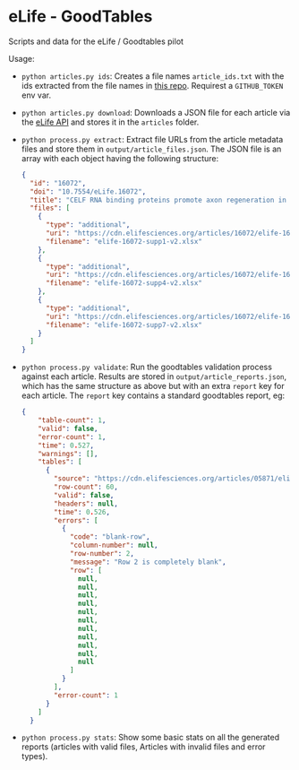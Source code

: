 # eLife - GoodTables 

Scripts and data for the eLife / Goodtables pilot

Usage:

* `python articles.py ids`: Creates a file names `article_ids.txt` with the ids extracted from the file names in [this repo](https://github.com/elifesciences/elife-article-xml). Requirest a `GITHUB_TOKEN` env var.
* `python articles.py download`: Downloads a JSON file for each article via the [eLife API]() and stores it in the `articles` folder.
* `python process.py extract`: Extract file URLs from the article metadata files and store them in `output/article_files.json`. The JSON file is an array with each object having the following structure:

    ```json
    { 
      "id": "16072",
      "doi": "10.7554/eLife.16072",
      "title": "CELF RNA binding proteins promote axon regeneration in <i>C. elegans</i> and mammals through alternative splicing of Syntaxins",
      "files": [
        {
          "type": "additional",
          "uri": "https://cdn.elifesciences.org/articles/16072/elife-16072-supp1-v2.xlsx",
          "filename": "elife-16072-supp1-v2.xlsx"
        },
        {
          "type": "additional",
          "uri": "https://cdn.elifesciences.org/articles/16072/elife-16072-supp4-v2.xlsx",
          "filename": "elife-16072-supp4-v2.xlsx"
        },
        {
          "type": "additional",
          "uri": "https://cdn.elifesciences.org/articles/16072/elife-16072-supp7-v2.xlsx",
          "filename": "elife-16072-supp7-v2.xlsx"
        }
      ]
    }
    ```

* `python process.py validate`: Run the goodtables validation process against each article. Results are stored in `output/article_reports.json`, which has the same structure as above but with an extra `report` key for each article. The `report` key contains a standard goodtables report, eg:

    ```json
	{
		"table-count": 1,
		"valid": false,
		"error-count": 1,
		"time": 0.527,
		"warnings": [],
		"tables": [
		  {
			"source": "https://cdn.elifesciences.org/articles/05871/elife-05871-supp1-v1.xlsx",
			"row-count": 60,
			"valid": false,
			"headers": null,
			"time": 0.526,
			"errors": [
			  {
				"code": "blank-row",
				"column-number": null,
				"row-number": 2,
				"message": "Row 2 is completely blank",
				"row": [
				  null,
				  null,
				  null,
				  null,
				  null,
				  null,
				  null,
				  null,
				  null,
				  null,
				  null
				]
			  }
			],
			"error-count": 1
		  }
		]
	  }

    ```

* `python process.py stats`: Show some basic stats on all the generated reports (articles with valid files, Articles with invalid files and error types).
